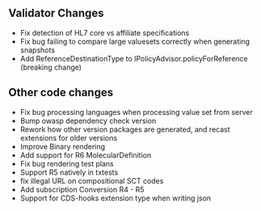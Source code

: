 ## Validator Changes

* Fix detection of HL7 core vs affiliate specifications
* Fix bug failing to compare large valuesets correctly when generating snapshots
* Add ReferenceDestinationType to IPolicyAdvisor.policyForReference (breaking change)

## Other code changes

* Fix bug processing languages when processing value set from server
* Bump owasp dependency check version
* Rework how other version packages are generated, and recast extensions for older versions
* Improve Binary rendering
* Add support for R6 MolecularDefinition
* Fix bug rendering test plans
* Support R5 natively in txtests
* fix illegal URL on compositional SCT codes
* Add subscription Conversion R4 - R5
* Support for CDS-hooks extension type when writing json
